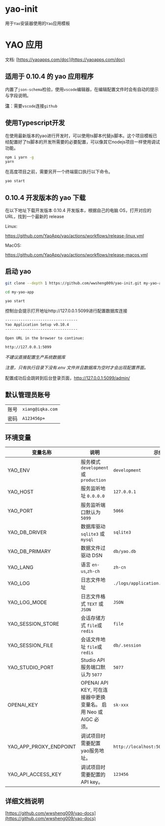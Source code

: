 # yao-init

用于`Yao`安装器使用的`Yao`应用模板

# YAO 应用

文档: [https://yaoapps.com/doc](https://yaoapps.com/doc)

## 适用于 0.10.4 的 yao 应用程序

内置了`json-schema`检验，使用`vscode`编辑器，在编辑配置文件时会有自动的提示与字段说明。

**注**：需要`vscode`连接`github`

## 使用Typescript开发

在使用最新版本的yao进行开发时，可以使用ts脚本代替js脚本。这个项目模板已经配置好了ts脚本的开发所需要的必要配置，可以像其它nodejs项目一样使用调试功能。
```sh
npm i yarn -g
yarn
```

在高度项目之前，需要另开一个终端窗口执行以下命令。
```sh
yao start
```

## 0.10.4 开发版本的 yao 下载

在以下地址下载开发版本 0.10.4 开发版本，根据自己的电脑 OS，打开对应的 URL，找到一个最新的 release

Linux:

https://github.com/YaoApp/yao/actions/workflows/release-linux.yml


MacOS:

https://github.com/YaoApp/yao/actions/workflows/release-macos.yml


## 启动 yao

```sh
git clone --depth 1 https://github.com/wwsheng009/yao-init.git my-yao-app

cd my-yao-app

yao start
```

控制台会提示打开地址http://127.0.0.1:5099进行配置数据库连接

```sh
---------------------------------
Yao Application Setup v0.10.4
---------------------------------

Open URL in the browser to continue:

http://127.0.0.1:5099
```

_不建议直接配置生产系统数据库_

_注意，只有执行目录下没有.env 文件并且数据库为空时才会出现配置界面。_

配置成功后会跳转到后台登录页面，http://127.0.0.1:5099/admin/

## 默认管理员账号

|      |                  |
| ---- | ---------------- |
| 账号 | `xiang@iqka.com` |
| 密码 | `A123456p+`      |

## 环境变量

| 变量名称          | 说明                                                             | 示例                     |
| ----------------- | ---------------------------------------------------------------- | ------------------------ |
| YAO_ENV           | 服务模式 `development` 或 `production`                           | `development`            |
| YAO_HOST          | 服务监听地址 `0.0.0.0`                                           | `127.0.0.1`              |
| YAO_PORT          | 服务监听端口默认为 `5099`                                        | `5066`                   |
| YAO_DB_DRIVER     | 数据库驱动 `sqlite3` 或 `mysql`                                  | `sqlite3`                |
| YAO_DB_PRIMARY    | 数据文件过驱动 DSN                                               | `db/yao.db`              |
| YAO_LANG          | 语言 `en-us`,`zh-ch`                                             | `zh-cn`                  |
| YAO_LOG           | 日志文件地址                                                     | `./logs/application.log` |
| YAO_LOG_MODE      | 日志文件格式 `TEXT` 或 `JSON`                                    | `JSON`                   |
| YAO_SESSION_STORE | 会话存储方式 `file`或 `redis`                                    | `file`                   |
| YAO_SESSION_FILE  | 会话文件地址 `file`或 `redis`                                    | `db/.session`            |
| YAO_STUDIO_PORT   | Studio API 服务端口默认为 `5077`                                 | `5077`                   |
| OPENAI_KEY        | OPENAI API KEY, 可在连接器中更换变量名。 启用 Neo 或 AIGC 必须。 | `sk-xxx`                 |
| YAO_APP_PROXY_ENDPOINT        | 调试项目时需要配置yao服务地址。 | `http://localhost:5099/api/proxy/call`                 |
| YAO_API_ACCESS_KEY        | 调试项目时需要配置的API key。 | `123456`                 |

## 详细文档说明

[https://github.com/wwsheng009/yao-docs](https://github.com/wwsheng009/yao-docs)
